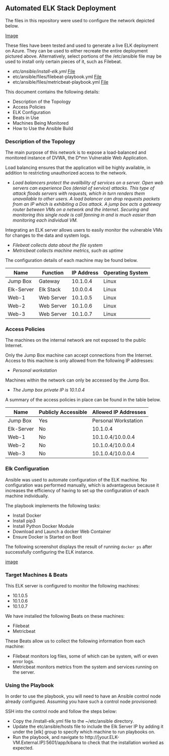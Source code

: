 ## Automated ELK Stack Deployment

The files in this repository were used to configure the network depicted below.

[Image](Images/Elk_Stack_Instance_and_VNet.png)

These files have been tested and used to generate a live ELK deployment on Azure. They can be used to either recreate the entire deployment pictured above. Alternatively, select portions of the /etc/ansible file may be used to install only certain pieces of it, such as Filebeat.

  - _etc/ansible/install-elk.yml_
     [File](Images/install-elk.yml)
  - etc/ansible/files/filebeat-playbook.yml
     [File](images/filebeat-playbook.yml)
  - etc/ansible/files/metricbeat-playbook.yml
     [File](Images/metricbeat-playbook.yml)

This document contains the following details:
- Description of the Topology
- Access Policies
- ELK Configuration
- Beats in Use
- Machines Being Monitored
- How to Use the Ansible Build


### Description of the Topology

The main purpose of this network is to expose a load-balanced and monitored instance of DVWA, the D*mn Vulnerable Web Application.

Load balancing ensures that the application will be highly available, in addition to restricting unauthorized access to the network.
- _Load balancers protect the availbility of services on a server. Open web servers can experience Dos (denial of service) attacks. This type of attack floods servers with requests, which in turn renders them unavailable to other users. A load balancer can drop requests packets from an IP which is exhibiting a Dos attack.  A jump box acts a gateway router between VMs on a network and the internet. Securing and monitoring this single node is call fanning in and is much easier than monitoring each individual VM._

Integrating an ELK server allows users to easily monitor the vulnerable VMs for changes to the data and system logs.
- _Filebeat collects data about the file system_
- _Metricbeat collects machine metrics, such as uptime_

The configuration details of each machine may be found below.

| Name        |  Function    | IP Address  | Operating System |
|-------------|---------------|--------------|----------------------|
| Jump Box |  Gateway     |  10.1.0.4    |         Linux             |
| Elk-Server |  Elk Stack    |  10.0.0.4    |         Linux             |
| Web-1       | Web Server |   10.1.0.5    |         Linux             |
| Web-2       | Web Server |   10.1.0.6    |         Linux            |
| Web-3       | Web Server |   10.1.0.7    |         Linux            |

### Access Policies

The machines on the internal network are not exposed to the public Internet. 

Only the Jump Box machine can accept connections from the Internet. Access to this machine is only allowed from the following IP addresses:
- _Personal workstation_

Machines within the network can only be accessed by the Jump Box.
- _The Jump box private IP is 10.1.0.4_

A summary of the access policies in place can be found in the table below.

|     Name       | Publicly Accessible | Allowed IP Addresses |
|---------------|------------------------|---------------------------|
| Jump Box   |            Yes                | Personal Workstation   |
|  Elk-Server  |            No                 |         10.1.0.4                |
|   Web-1       |            No                 |       10.1.0.4/10.0.0.4    |
|   Web-2       |            No                 |       10.1.0.4/10.0.0.4    |
|   Web-3       |            No                 |       10.1.0.4/10.0.0.4    |

### Elk Configuration

Ansible was used to automate configuration of the ELK machine. No configuration was performed manually, which is advantageous because it increases the efficiency of having to set up the configuration of each machine individually.


The playbook implements the following tasks:
- Install Docker
- Install pip3
- Install Python Docker Module
- Download and Launch a docker Web Container
- Ensure Docker is Started on Boot

The following screenshot displays the result of running `docker ps` after successfully configuring the ELK instance.

 [image](Images/docker_ps_output.png)

### Target Machines & Beats
This ELK server is configured to monitor the following machines:
- 10.1.0.5
- 10.1.0.6
- 10.1.0.7

We have installed the following Beats on these machines:
- Filebeat
- Metricbeat

These Beats allow us to collect the following information from each machine:
- Filebeat monitors log files, some of which can be system, wifi or even error logs.
- Metricbeat monitors metrics from the system and services running on the server. 

### Using the Playbook
In order to use the playbook, you will need to have an Ansible control node already configured. Assuming you have such a control node provisioned: 

SSH into the control node and follow the steps below:
- Copy the /install-elk.yml file to the ~/etc/ansible directory.
- Update the etc/ansible/hosts file to include the Elk Server IP by adding it under the [elk] group to specify which machine to run playbooks on.
- Run the playbook, and navigate to http://[your.ELK-VM.External.IP]:5601/app/kibana to check that the installation worked as expected.
